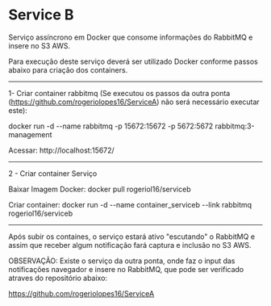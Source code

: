 # Service B
Serviço assíncrono em Docker que consome informações do RabbitMQ e insere no S3 AWS.

Para execução deste serviço deverá ser utilizado Docker conforme passos abaixo para criação dos containers.

----------------------------------------------------------------------------------------------
1- Criar container rabbitmq (Se executou os passos da outra ponta (https://github.com/rogeriolopes16/ServiceA) não será necessário executar este):

docker run -d --name rabbitmq -p 15672:15672 -p 5672:5672 rabbitmq:3-management

Acessar: http://localhost:15672/

-----------------------------------------------------------------------------------------------

2 - Criar container Serviço

Baixar Imagem Docker: docker pull rogeriol16/serviceb

Criar container: docker run -d --name container_serviceb --link rabbitmq rogeriol16/serviceb

-----------------------------------------------------------------------------------------------

Após subir os containes, o serviço estará ativo "escutando" o RabbitMQ e assim que receber algum notificação fará captura e inclusão no S3 AWS.

OBSERVAÇÃO: Existe o serviço da outra ponta, onde faz o input das notificações navegador e insere no RabbitMQ, que pode ser verificado atraves do repositório abaixo:

https://github.com/rogeriolopes16/ServiceA
